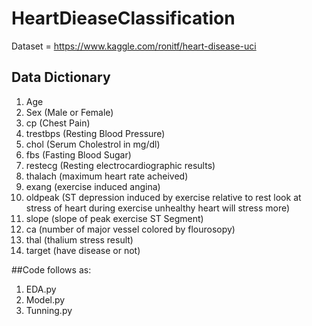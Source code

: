 # HeartDieaseClassification
Dataset = https://www.kaggle.com/ronitf/heart-disease-uci


## Data Dictionary
  1. Age
  2. Sex (Male or Female)
  3. cp (Chest Pain)
  4. trestbps (Resting Blood Pressure)
  5. chol (Serum Cholestrol in mg/dl)
  6. fbs (Fasting Blood Sugar)
  7. restecg (Resting electrocardiographic  results)
  8. thalach (maximum heart rate acheived)
  9. exang (exercise induced angina)
  10. oldpeak (ST depression induced by exercise relative to rest look at stress of heart during exercise unhealthy heart will stress more)
  11. slope (slope of peak exercise ST Segment)
  12. ca (number of major vessel colored by flourosopy)
  13. thal (thalium stress result)
  14. target (have disease or not)


##Code follows as:
  1. EDA.py
  2. Model.py
  3. Tunning.py
